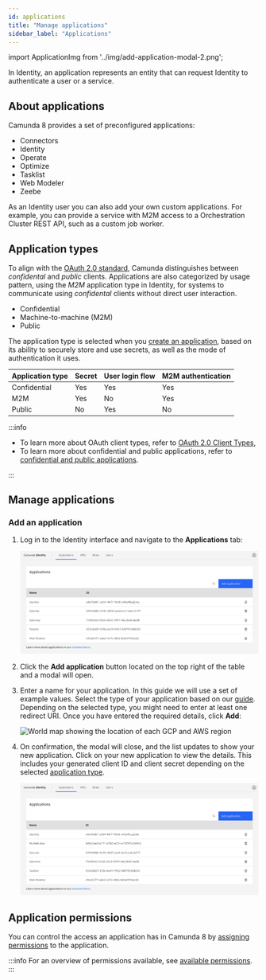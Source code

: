 ```yaml
---
id: applications
title: "Manage applications"
sidebar_label: "Applications"
---
```


import ApplicationImg from '../img/add-application-modal-2.png';

In Identity, an application represents an entity that can request Identity to authenticate a user or a service.

## About applications

Camunda 8 provides a set of preconfigured applications:

- Connectors
- Identity
- Operate
- Optimize
- Tasklist
- Web Modeler
- Zeebe

As an Identity user you can also add your own custom applications. For example, you can provide a service with M2M access to a Orchestration Cluster REST API, such as a custom job worker.

## Application types

To align with the [OAuth 2.0 standard](https://oauth.net/2/client-types/), Camunda distinguishes between _confidental_ and _public_ clients. Applications are also categorized by usage pattern, using the _M2M_ application type in Identity, for systems to communicate using _confidental_ clients without direct user interaction.

- Confidential
- Machine-to-machine (M2M)
- Public

The application type is selected when you [create an application](#add-an-application), based on its ability to securely store and use secrets, as well as the mode of authentication it uses.

| Application type | Secret | User login flow | M2M authentication |
| :--------------- | :----- | :-------------- | :----------------- |
| Confidential     | Yes    | Yes             | Yes                |
| M2M              | Yes    | No              | Yes                |
| Public           | No     | Yes             | No                 |

:::info

- To learn more about OAuth client types, refer to [OAuth 2.0 Client Types](https://oauth.net/2/client-types/),
- To learn more about confidential and public applications, refer to [confidential and public applications](https://auth0.com/docs/get-started/applications/confidential-and-public-applications).

:::

## Manage applications

### Add an application

1. Log in to the Identity interface and navigate to the **Applications** tab:

   ![add-application-tab](../img/add-application-tab.png)

2. Click the **Add application** button located on the top right of the table and a modal will open.

3. Enter a name for your application. In this guide we will use a set of example values. Select the type of your application based on our [guide](/self-managed/identity/application-user-group-role-management/applications.md#types-of-applications). Depending on the selected type, you might need to enter at least one redirect URI. Once you have entered the required details, click **Add**:

   <img src={ApplicationImg} alt="World map showing the location of each GCP and AWS region" class="img-600"/>

4. On confirmation, the modal will close, and the list updates to show your new application. Click on your new application to view the details. This includes your generated client ID and client secret depending on the selected [application type](/self-managed/identity/application-user-group-role-management/applications.md#application-types).

   ![add-application-refreshed-table](../img/add-application-refreshed-table.png)

## Application permissions

You can control the access an application has in Camunda 8 by [assigning permissions](/self-managed/identity/access-management/manage-permissions.md#assign-a-permission-to-an-application) to the application.

:::info
For an overview of permissions available, see [available permissions](/self-managed/identity/access-management/access-management-overview.md#permissions).
:::
